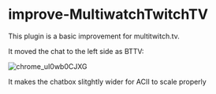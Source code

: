 # improve-MultiwatchTwitchTV
This plugin is a basic improvement for multitwitch.tv.

It moved the chat to the left side as BTTV:

![chrome_uI0wb0CJXG](https://user-images.githubusercontent.com/54690836/178975316-1590efb9-5f44-4dcd-976b-5b6ebd0a18be.jpg)

It makes the chatbox slitghtly wider for ACII to scale properly
